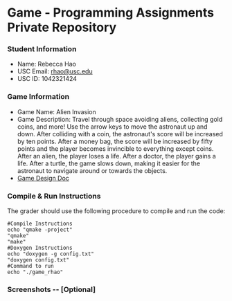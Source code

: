# Game - Programming Assignments Private Repository
### Student Information
  + Name: Rebecca Hao
  + USC Email: rhao@usc.edu
  + USC ID: 1042321424

### Game Information
  + Game Name: Alien Invasion
  + Game Description: Travel through space avoiding aliens, collecting gold coins, and more! Use the arrow keys to move the astronaut up and down. After colliding with a coin, the astronaut's score will be increased by ten points. After a money bag, the score will be increased by fifty points and the player becomes invincible to everything except coins. After an alien, the player loses a life. After a doctor, the player gains a life. After a turtle, the game slows down, making it easier for the astronaut to navigate around or towards the objects.
  + [Game Design Doc](GameDesignDoc.md)


### Compile & Run Instructions
The grader should use the following procedure to compile and run the code:
```shell
#Compile Instructions
echo "qmake -project"
"qmake"
"make"
#Doxygen Instructions
echo "doxygen -g config.txt"
"doxygen config.txt"
#Command to run
echo "./game_rhao"
```

### Screenshots -- [Optional]

